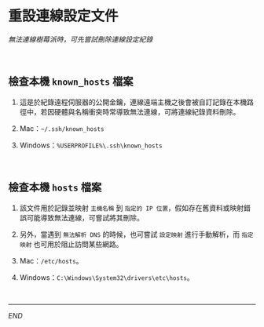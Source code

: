 # 重設連線設定文件

_無法連線樹莓派時，可先嘗試刪除連線設定紀錄_

<br>

## 檢查本機 `known_hosts` 檔案

1. 這是於紀錄遠程伺服器的公開金鑰，連線遠端主機之後會被自訂記錄在本機路徑中，若因硬體與名稱衝突時常導致無法連線，可將連線紀錄資料刪除。

2. Mac：`~/.ssh/known_hosts`

3. Windows：`%USERPROFILE%\.ssh\known_hosts`

<br>

## 檢查本機 `hosts` 檔案

1. 該文件用於記錄並映射 `主機名稱` 到 `指定的 IP 位置`，假如存在舊資料或映射錯誤可能導致無法連線，可嘗試將其刪除。

2. 另外，當遇到 `無法解析 DNS` 的時候，也可嘗試 `設定映射` 進行手動解析，而 `指定映射` 也可用於阻止訪問某些網路。

3. Mac：`/etc/hosts`。

4. Windows：`C:\Windows\System32\drivers\etc\hosts`。

<br/>

___

_END_